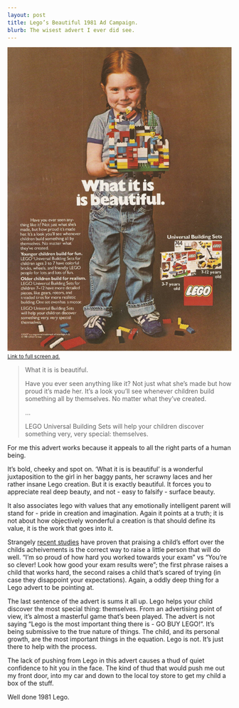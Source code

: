 ```yaml
---
layout: post
title: Lego’s Beautiful 1981 Ad Campaign. 
blurb: The wisest advert I ever did see.
---
```


<img src="/images/lego.jpg">
<small><a href="http://i.imgur.com/xwAsW56.jpg" target="_blank">Link to full screen ad.</a></small>


>What it is is beautiful.
>
>Have you ever seen anything like it? Not just what she’s made but how proud it’s made her. It’s a look you’ll see whenever children build something all by themselves. No matter what they’ve created.
>
>…
>
>LEGO Universal Building Sets will help your children discover something very, very special: themselves.

For me this advert works because it appeals to all the right parts of a human being. 

It’s bold, cheeky and spot on. ‘What it is is beautiful’ is a wonderful juxtaposition to the girl in her baggy pants, her scrawny laces and her rather insane Lego creation. But it is exactly beautiful. It forces you to appreciate real deep beauty, and not - easy to falsify - surface beauty. 

It also associates lego with values that any emotionally intelligent parent will stand for - pride in creation and imagination. Again it points at a truth; it is not about how objectively wonderful a creation is that should define its value, it is the work that goes into it. 

Strangely <a href="http://www.bbc.co.uk/news/magazine-13128701" target="_blank">recent studies</a> have proven that praising a child’s effort over the childs acheivements is the correct way to raise a little person that will do well. “I’m so proud of how hard you worked towards your exam” vs “You’re so clever! Look how good your exam results were”; the first phrase raises a child that works hard, the second raises a child that’s scared of trying (in case they disappoint your expectations). Again, a oddly deep thing for a Lego advert to be pointing at. 

The last sentence of the advert is sums it all up. Lego helps your child discover the most special thing: themselves. From an advertising point of view, it’s almost a masterful game that’s been played. The advert is not saying “Lego is the most important thing there is - GO BUY LEGO!”. It’s being submissive to the true nature of things. The child, and its personal growth, are the most important things in the equation. Lego is not. It’s just there to help with the process. 

The lack of pushing from Lego in this advert causes a thud of quiet confidence to hit you in the face. The kind of thud that would push me out my front door, into my car and down to the local toy store to get my child a box of the stuff. 

Well done 1981 Lego.